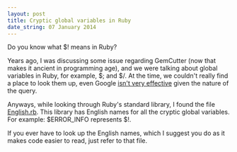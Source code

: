 ```yaml
---
layout: post
title: Cryptic global variables in Ruby
date_string: 07 January 2014
--- 
```


Do you know what $! means in Ruby? 

Years ago, I was discussing some issue regarding GemCutter (now that makes
it ancient in programming age), and we were talking about global
variables in Ruby, for example, $; and $/. At the time, we couldn't
really find a place to look them up, even Google [isn't very effective](https://www.google.co.uk/search?q=%24!+Ruby&oq=%24!+Ruby&aqs=chrome..69i57.2487j0j7&sourceid=chrome&espv=210&es_sm=91&ie=UTF-8) given 
the nature of the query.

Anyways, while looking through Ruby's standard library, I found the file
[English.rb](http://ruby-doc.org/stdlib-2.1.0/libdoc/English/rdoc/English.html). 
This library has English names for all the cryptic global variables. For
example: $ERROR_INFO represents $!.

If you ever have to look up the English names, which I suggest you do as
it makes code easier to read, just refer to that file.
